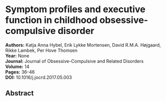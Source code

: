 # Symptom profiles and executive function in childhood obsessive-compulsive disorder

**Authors:** Katja Anna Hybel, Erik Lykke Mortensen, David R.M.A. Højgaard, Rikke Lambek, Per Hove Thomsen  
**Year:** None  
**Journal:** Journal of Obsessive-Compulsive and Related Disorders  
**Volume:** 14  
**Pages:** 36-46  
**DOI:** 10.1016/j.jocrd.2017.05.003  

## Abstract


